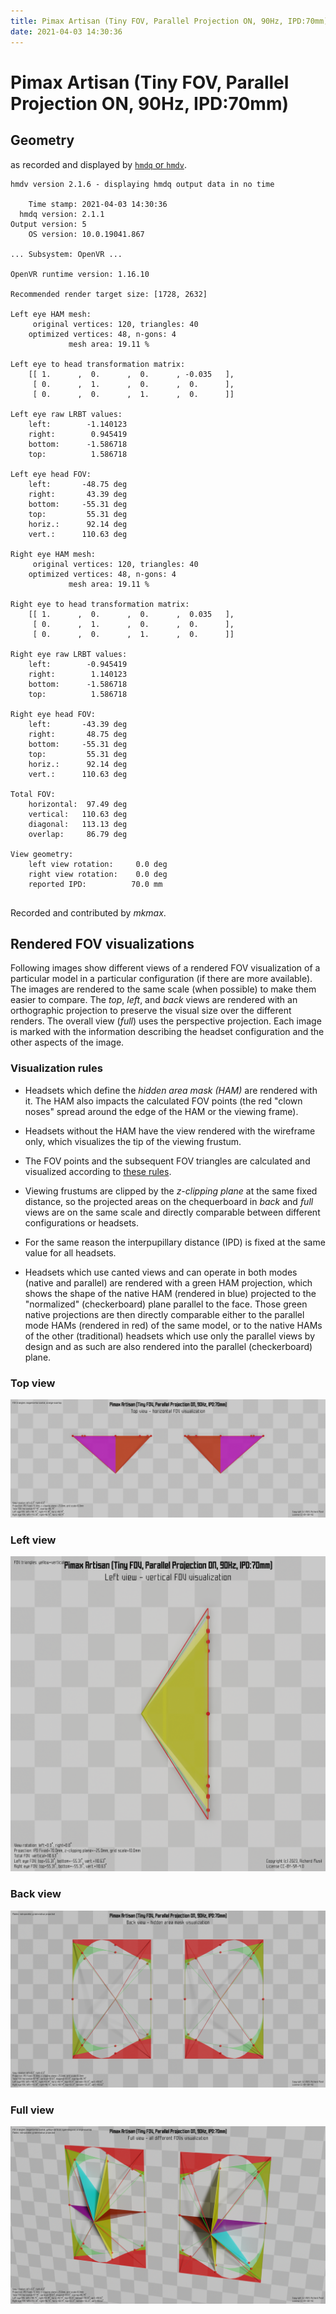 ```yaml
---
title: Pimax Artisan (Tiny FOV, Parallel Projection ON, 90Hz, IPD:70mm)
date: 2021-04-03 14:30:36
---
```

# Pimax Artisan (Tiny FOV, Parallel Projection ON, 90Hz, IPD:70mm)

## Geometry

as recorded and displayed by [`hmdq` or `hmdv`](https://github.com/risa2000/hmdq).
```
hmdv version 2.1.6 - displaying hmdq output data in no time

    Time stamp: 2021-04-03 14:30:36
  hmdq version: 2.1.1
Output version: 5
    OS version: 10.0.19041.867

... Subsystem: OpenVR ...

OpenVR runtime version: 1.16.10

Recommended render target size: [1728, 2632]

Left eye HAM mesh:
     original vertices: 120, triangles: 40
    optimized vertices: 48, n-gons: 4
             mesh area: 19.11 %

Left eye to head transformation matrix:
    [[ 1.      ,  0.      ,  0.      , -0.035   ],
     [ 0.      ,  1.      ,  0.      ,  0.      ],
     [ 0.      ,  0.      ,  1.      ,  0.      ]]

Left eye raw LRBT values:
    left:        -1.140123
    right:        0.945419
    bottom:      -1.586718
    top:          1.586718

Left eye head FOV:
    left:       -48.75 deg
    right:       43.39 deg
    bottom:     -55.31 deg
    top:         55.31 deg
    horiz.:      92.14 deg
    vert.:      110.63 deg

Right eye HAM mesh:
     original vertices: 120, triangles: 40
    optimized vertices: 48, n-gons: 4
             mesh area: 19.11 %

Right eye to head transformation matrix:
    [[ 1.      ,  0.      ,  0.      ,  0.035   ],
     [ 0.      ,  1.      ,  0.      ,  0.      ],
     [ 0.      ,  0.      ,  1.      ,  0.      ]]

Right eye raw LRBT values:
    left:        -0.945419
    right:        1.140123
    bottom:      -1.586718
    top:          1.586718

Right eye head FOV:
    left:       -43.39 deg
    right:       48.75 deg
    bottom:     -55.31 deg
    top:         55.31 deg
    horiz.:      92.14 deg
    vert.:      110.63 deg

Total FOV:
    horizontal:  97.49 deg
    vertical:   110.63 deg
    diagonal:   113.13 deg
    overlap:     86.79 deg

View geometry:
    left view rotation:     0.0 deg
    right view rotation:    0.0 deg
    reported IPD:          70.0 mm


```
Recorded and contributed by _mkmax_.

## Rendered FOV visualizations

Following images show different views of a rendered FOV visualization of a
particular model in a particular configuration (if there are more available).
The images are rendered to the same scale (when possible) to make them easier
to compare. The _top_, _left_, and _back_ views are rendered with an
orthographic projection to preserve the visual size over the different renders.
The overall view (_full_) uses the perspective projection. Each image is marked
with the information describing the headset configuration and the other aspects
of the image.

### Visualization rules

* Headsets which define the _hidden area mask (HAM)_ are rendered with it. The
  HAM also impacts the calculated FOV points (the red "clown noses" spread
  around the edge of the HAM or the viewing frame).

* Headsets without the HAM have the view rendered with the wireframe only, which
  visualizes the tip of the viewing frustum.

* The FOV points and the subsequent FOV triangles are calculated and visualized
  according to [these
  rules](https://risa2000.github.io/vrdocs/docs/hmd_fov_calculation).

* Viewing frustums are clipped by the _z-clipping plane_ at the same fixed
  distance, so the projected areas on the chequerboard in _back_ and _full_
  views are on the same scale and directly comparable between different
  configurations or headsets.

* For the same reason the interpupillary distance (IPD) is fixed at the same
  value for all headsets.

* Headsets which use canted views and can operate in both modes (native and
  parallel) are rendered with a green HAM projection, which shows the shape of
  the native HAM (rendered in blue) projected to the "normalized"
  (checkerboard) plane parallel to the face. Those green native projections are
  then directly comparable either to the parallel mode HAMs (rendered in red)
  of the same model, or to the native HAMs of the other (traditional) headsets
  which use only the parallel views by design and as such are also rendered
  into the parallel (checkerboard) plane.

### Top view
[![Pimax Artisan (Tiny FOV, Parallel Projection ON, 90Hz, IPD:70mm) - top view](../images/PimaxArtisan_Tiny_PP_R90_I70_top.dmx.png)](../images/PimaxArtisan_Tiny_PP_R90_I70_top.dmx.png)

### Left view
[![Pimax Artisan (Tiny FOV, Parallel Projection ON, 90Hz, IPD:70mm) - left view](../images/PimaxArtisan_Tiny_PP_R90_I70_left.dmx.png)](../images/PimaxArtisan_Tiny_PP_R90_I70_left.dmx.png)

### Back view
[![Pimax Artisan (Tiny FOV, Parallel Projection ON, 90Hz, IPD:70mm) - back view](../images/PimaxArtisan_Tiny_PP_R90_I70_back.dmx.png)](../images/PimaxArtisan_Tiny_PP_R90_I70_back.dmx.png)

### Full view
[![Pimax Artisan (Tiny FOV, Parallel Projection ON, 90Hz, IPD:70mm) - full view](../images/PimaxArtisan_Tiny_PP_R90_I70_over.dmx.png)](../images/PimaxArtisan_Tiny_PP_R90_I70_over.dmx.png)


